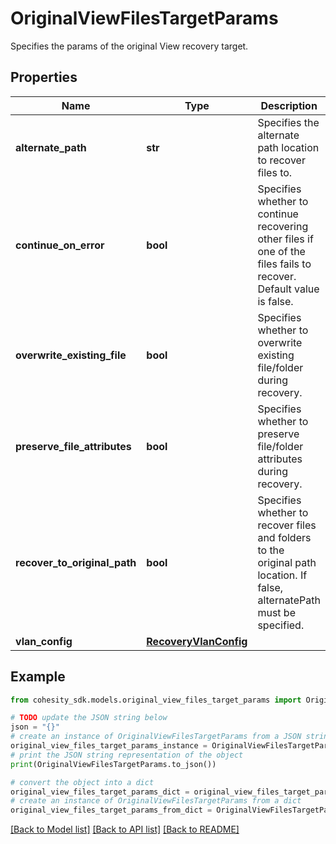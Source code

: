 # OriginalViewFilesTargetParams

Specifies the params of the original View recovery target.

## Properties

Name | Type | Description | Notes
------------ | ------------- | ------------- | -------------
**alternate_path** | **str** | Specifies the alternate path location to recover files to. | [optional] 
**continue_on_error** | **bool** | Specifies whether to continue recovering other files if one of the files fails to recover. Default value is false. | [optional] 
**overwrite_existing_file** | **bool** | Specifies whether to overwrite existing file/folder during recovery. | [optional] 
**preserve_file_attributes** | **bool** | Specifies whether to preserve file/folder attributes during recovery. | [optional] 
**recover_to_original_path** | **bool** | Specifies whether to recover files and folders to the original path location. If false, alternatePath must be specified. | 
**vlan_config** | [**RecoveryVlanConfig**](RecoveryVlanConfig.md) |  | [optional] 

## Example

```python
from cohesity_sdk.models.original_view_files_target_params import OriginalViewFilesTargetParams

# TODO update the JSON string below
json = "{}"
# create an instance of OriginalViewFilesTargetParams from a JSON string
original_view_files_target_params_instance = OriginalViewFilesTargetParams.from_json(json)
# print the JSON string representation of the object
print(OriginalViewFilesTargetParams.to_json())

# convert the object into a dict
original_view_files_target_params_dict = original_view_files_target_params_instance.to_dict()
# create an instance of OriginalViewFilesTargetParams from a dict
original_view_files_target_params_from_dict = OriginalViewFilesTargetParams.from_dict(original_view_files_target_params_dict)
```
[[Back to Model list]](../README.md#documentation-for-models) [[Back to API list]](../README.md#documentation-for-api-endpoints) [[Back to README]](../README.md)


